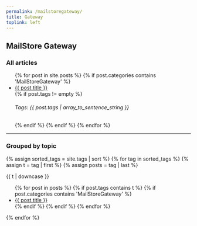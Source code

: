 ```yaml
---
permalink: /mailstoregateway/
title: Gateway
toplink: left
---
```

<h2>MailStore Gateway</h2>
<h3>All articles</h3>
<ul>
{% for post in site.posts %}
 {% if post.categories contains 'MailStoreGateway' %}
      <li><a href="{{ post.url }}">{{ post.title }}</a></li>
      {% if post.tags != empty %}
      <h6>Tags: {{ post.tags | array_to_sentence_string }}</h6>
      {% endif %}
  {% endif %}
  {% endfor %}
</ul>
<hr>
<h3>Grouped by topic</h3>

{% assign sorted_tags = site.tags | sort %}
{% for tag in sorted_tags %}
  {% assign t = tag | first %}
  {% assign posts = tag | last %}

{{ t | downcase }}
<ul>
{% for post in posts %}
  {% if post.tags contains t %}
  {% if post.categories contains 'MailStoreGateway' %}
  <li><a href="{{ post.url }}">{{ post.title }}</a></li>
  {% endif %}
  {% endif %}
{% endfor %}
</ul>
{% endfor %}
